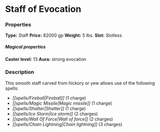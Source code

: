 ﻿---
Title: "Staff of Evocation"
Type: "Staff"
Price: "82000 gp"
Weight: "5 lbs."
Slot: "Slotless"
Caster level: "13"
Aura: "strong evocation"
Description: |
  "This smooth staff carved from hickory or yew allows use of the following spells:"
Crafting cost: "41000 gp"
Sources: "['Core Rulebook', 'Ultimate Equipment']"
---

# Staff of Evocation

### Properties

**Type:** Staff **Price:** 82000 gp **Weight:** 5 lbs. **Slot:** Slotless

##### Magical properties

**Caster level:** 13 **Aura:** strong evocation

### Description

This smooth staff carved from hickory or yew allows use of the following spells:

* _[[spells/Fireball|Fireball]]_ (1 charge)
* _[[spells/Magic Missile|Magic missile]]_ (1 charge)
* _[[spells/Shatter|Shatter]]_ (1 charge)
* _[[spells/Ice Storm|Ice storm]]_ (2 charges)
* _[[spells/Wall Of Force|Wall of force]]_ (2 charges)
* _[[spells/Chain Lightning|Chain lightning]]_ (3 charges)